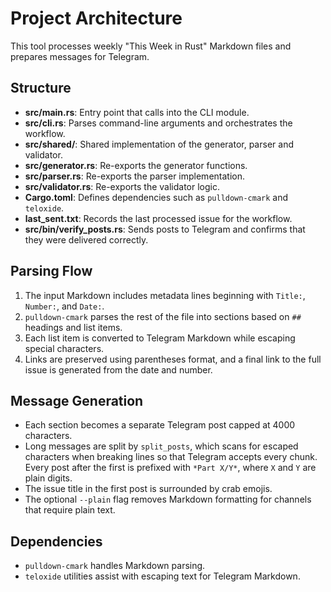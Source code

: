 # Project Architecture

This tool processes weekly "This Week in Rust" Markdown files and prepares messages for Telegram.

## Structure
- **src/main.rs**: Entry point that calls into the CLI module.
- **src/cli.rs**: Parses command-line arguments and orchestrates the workflow.
- **src/shared/**: Shared implementation of the generator, parser and validator.
- **src/generator.rs**: Re-exports the generator functions.
- **src/parser.rs**: Re-exports the parser implementation.
- **src/validator.rs**: Re-exports the validator logic.
- **Cargo.toml**: Defines dependencies such as `pulldown-cmark` and `teloxide`.
- **last_sent.txt**: Records the last processed issue for the workflow.
- **src/bin/verify_posts.rs**: Sends posts to Telegram and confirms that they
  were delivered correctly.

## Parsing Flow
1. The input Markdown includes metadata lines beginning with `Title:`, `Number:`, and `Date:`.
2. `pulldown-cmark` parses the rest of the file into sections based on `##` headings and list items.
3. Each list item is converted to Telegram Markdown while escaping special characters.
4. Links are preserved using parentheses format, and a final link to the full issue is generated from the date and number.

## Message Generation
- Each section becomes a separate Telegram post capped at 4000 characters.
- Long messages are split by `split_posts`, which scans for escaped characters when breaking lines so that Telegram accepts every chunk. Every post after the first is prefixed with `*Part X/Y*`, where `X` and `Y` are plain digits.
- The issue title in the first post is surrounded by crab emojis.
- The optional `--plain` flag removes Markdown formatting for channels that require plain text.

## Dependencies
- `pulldown-cmark` handles Markdown parsing.
- `teloxide` utilities assist with escaping text for Telegram Markdown.

